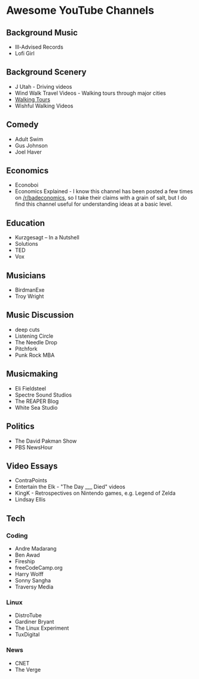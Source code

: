 # Awesome YouTube Channels

## Background Music

- Ill-Advised Records
- Lofi Girl

## Background Scenery

- J Utah - Driving videos
- Wind Walk Travel Videos - Walking tours through major cities
- [Walking Tours](https://www.youtube.com/channel/UCn2YnnD2g33upkbSMkQK-Bw)
- Wishful Walking Videos

## Comedy

- Adult Swim
- Gus Johnson
- Joel Haver

## Economics

- Econoboi
- Economics Explained - I know this channel has been posted a few times on [/r/badeconomics](https://reddit.com/r/badeconomics), so I take their claims with a grain of salt, but I do find this channel useful for understanding ideas at a basic level.

## Education

- Kurzgesagt – In a Nutshell
- Solutions
- TED
- Vox

## Musicians

- BirdmanExe
- Troy Wright

## Music Discussion

- deep cuts
- Listening Circle
- The Needle Drop
- Pitchfork
- Punk Rock MBA

## Musicmaking

- Eli Fieldsteel
- Spectre Sound Studios
- The REAPER Blog
- White Sea Studio

## Politics

- The David Pakman Show
- PBS NewsHour

## Video Essays

- ContraPoints
- Entertain the Elk - "The Day \_\_\_ Died" videos
- KingK - Retrospectives on Nintendo games, e.g. Legend of Zelda
- Lindsay Ellis

## Tech

### Coding

- Andre Madarang
- Ben Awad
- Fireship
- freeCodeCamp.org
- Harry Wolff
- Sonny Sangha
- Traversy Media

### Linux

- DistroTube
- Gardiner Bryant
- The Linux Experiment
- TuxDigital

### News

- CNET
- The Verge
